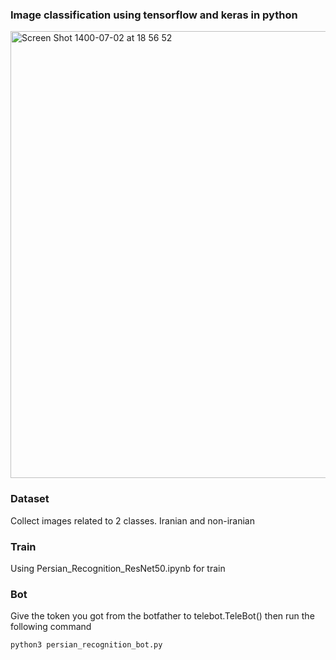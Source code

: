 ### Image classification using tensorflow and keras in python

<img width="715" alt="Screen Shot 1400-07-02 at 18 56 52" src="https://user-images.githubusercontent.com/72157067/134700846-7592a5c4-ab9a-4cd1-9cf3-860733b08ee8.png">

### Dataset
Collect images related to 2 classes. Iranian and non-iranian

### Train
Using Persian_Recognition_ResNet50.ipynb for train

### Bot
Give the token you got from the botfather to telebot.TeleBot()
then run the following command 
```
python3 persian_recognition_bot.py
```
